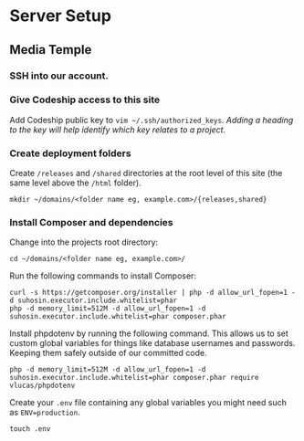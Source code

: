 # Server Setup

## Media Temple

### SSH into our account.

### Give Codeship access to this site

Add Codeship public key to `vim ~/.ssh/authorized_keys`. *Adding a heading to the key will help identify which key relates to a project.*

### Create deployment folders

Create `/releases` and `/shared` directories at the root level of this site (the same level above the `/html` folder).

```
mkdir ~/domains/<folder name eg, example.com>/{releases,shared}
```

### Install Composer and dependencies

Change into the projects root directory:

```
cd ~/domains/<folder name eg, example.com>/
```

Run the following commands to install Composer:

```
curl -s https://getcomposer.org/installer | php -d allow_url_fopen=1 -d suhosin.executor.include.whitelist=phar
php -d memory_limit=512M -d allow_url_fopen=1 -d suhosin.executor.include.whitelist=phar composer.phar
```

Install phpdotenv by running the following command.
This allows us to set custom global variables for things like database usernames and passwords. Keeping them safely outside of our committed code.

```
php -d memory_limit=512M -d allow_url_fopen=1 -d suhosin.executor.include.whitelist=phar composer.phar require vlucas/phpdotenv
```

Create your `.env` file containing any global variables you might need such as `ENV=production`.

```
touch .env
```
